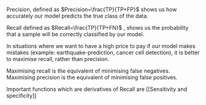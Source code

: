 Precision, defined as  $Precision=\frac{TP}{TP+FP}$ shows us how accurately our model predicts the true class of the data. 

Recall defined as $Recall=\frac{TP}{TP+FN}$ , shows us the probability that a sample will be correctly classified by our model.


In situations where we want to have a high price to pay if our model makes mistakes (example: earthquake-prediction, cancer cell detection), it is better to maximise recall, rather than precision. 


Maximising recall is the equivalent of minimising false negatives.
Maximising precision is the equivalent of minimising false positives.

Important functions which are derivatives of Recall are [[Sensitivity and specificity]]

